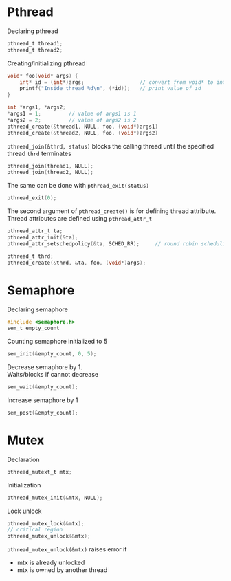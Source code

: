 # Pthread
Declaring pthread
```c
pthread_t thread1;
pthread_t thread2;
```

Creating/initializing pthread
```c
void* foo(void* args) {
    int* id = (int*)args;                  // convert from void* to int* 
    printf("Inside thread %d\n", (*id));   // print value of id
}

int *args1, *args2;
*args1 = 1;         // value of args1 is 1
*args2 = 2;         // value of args2 is 2
pthread_create(&thread1, NULL, foo, (void*)args1)
pthread_create(&thread2, NULL, foo, (void*)args2)
```

```pthread_join(&thrd, status)``` blocks the calling thread until the specified thread ```thrd``` terminates
```c
pthread_join(thread1, NULL);
pthread_join(thread2, NULL);
```

The same can be done with ```pthread_exit(status)```
```c
pthread_exit(0);
```

The second argument of ```pthread_create()``` is for defining thread attribute. Thread attributes are defined using ```pthread_attr_t```
```c
pthread_attr_t ta;
pthread_attr_init(&ta);
pthread_attr_setschedpolicy(&ta, SCHED_RR);     // round robin scheduling

pthread_t thrd;
pthread_create(&thrd, &ta, foo, (void*)args);
```


# Semaphore
Declaring semaphore
```c
#include <semaphore.h>
sem_t empty_count
```
Counting semaphore initialized to 5
```c
sem_init(&empty_count, 0, 5);
```
Decrease semaphore by 1. \
Waits/blocks if cannot decrease
```c
sem_wait(&empty_count);
```
Increase semaphore by 1
```c
sem_post(&empty_count);
```

# Mutex
Declaration
```c
pthread_mutext_t mtx;
```
Initialization
```c
pthread_mutex_init(&mtx, NULL);
```
Lock unlock
```c
pthread_mutex_lock(&mtx);
// critical region
pthread_mutex_unlock(&mtx);
```
```pthread_mutex_unlock(&mtx)``` raises error if 
- mtx is already unlocked
- mtx is owned by another thread
